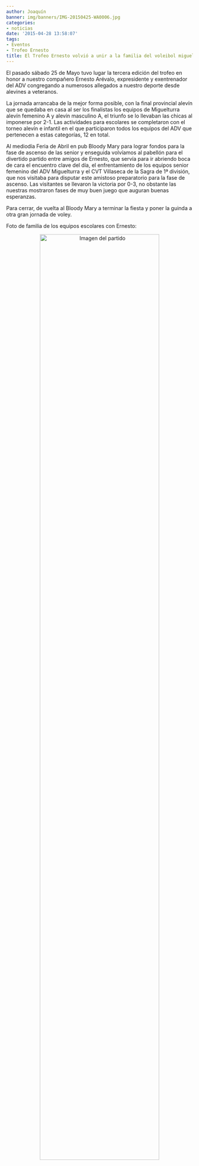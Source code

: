 ```yaml
---
author: Joaquín
banner: img/banners/IMG-20150425-WA0006.jpg
categories:
- noticias
date: '2015-04-28 13:58:07'
tags:
- Eventos
- Trofeo Ernesto
title: El Trofeo Ernesto volvió a unir a la familia del voleibol miguelturreño.
---
```


El pasado sábado 25 de Mayo tuvo lugar la tercera edición del trofeo en honor a nuestro compañero Ernesto Arévalo, expresidente y exentrenador del ADV congregando a numerosos allegados a nuestro deporte desde alevines a veteranos.

La jornada arrancaba de la mejor forma posible, con la final provincial alevín que se quedaba en casa al ser los finalistas los equipos de Miguelturra alevín femenino A y alevín masculino A, el triunfo se lo llevaban las chicas al imponerse por 2-1. Las actividades para escolares se completaron con el torneo alevín e infantil en el que participaron todos los equipos del ADV que pertenecen a estas categorías, 12 en total.

Al mediodía Feria de Abril en pub Bloody Mary para lograr fondos para la fase de ascenso de las senior y enseguida volvíamos al pabellón para el divertido partido entre amigos de Ernesto, que servía para ir abriendo boca de cara el encuentro clave del día, el enfrentamiento de los equipos senior femenino del ADV Miguelturra y el CVT Villaseca de la Sagra de 1ª división, que nos visitaba para disputar este amistoso preparatorio para la fase de ascenso. Las visitantes se llevaron la victoria por 0-3, no obstante las nuestras mostraron fases de muy buen juego que auguran buenas esperanzas.

Para cerrar, de vuelta al Bloody Mary a terminar la fiesta y poner la guinda a otra gran jornada de voley.

Foto de familia de los equipos escolares con Ernesto:

<center>
<a target="_new" href="http://www.advmiguelturra.org/img/banners/IMG-20150425-WA0006.jpg"> 
<img alt="Imagen del partido" width="80%" align="center" src="http://www.advmiguelturra.org/img/banners/IMG-20150425-WA0006.jpg"/> </a> </center>


